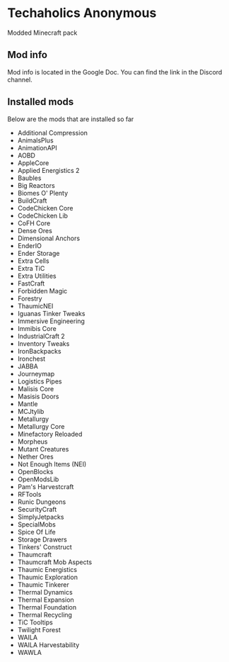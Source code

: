 # Techaholics Anonymous
Modded Minecraft pack

Mod info
------
Mod info is located in the Google Doc. You can find the link in the Discord channel.

Installed mods
--------------
Below are the mods that are installed so far

- Additional Compression
- AnimalsPlus
- AnimationAPI
- AOBD
- AppleCore
- Applied Energistics 2
- Baubles
- Big Reactors
- Biomes O' Plenty
- BuildCraft
- CodeChicken Core
- CodeChicken Lib
- CoFH Core
- Dense Ores
- Dimensional Anchors
- EnderIO
- Ender Storage
- Extra Cells
- Extra TiC
- Extra Utilities
- FastCraft
- Forbidden Magic
- Forestry
- ThaumicNEI
- Iguanas Tinker Tweaks
- Immersive Engineering
- Immibis Core
- IndustrialCraft 2
- Inventory Tweaks
- IronBackpacks
- Ironchest
- JABBA
- Journeymap
- Logistics Pipes
- Malisis Core
- Masisis Doors
- Mantle
- MCJtylib
- Metallurgy
- Metallurgy Core
- Minefactory Reloaded
- Morpheus
- Mutant Creatures
- Nether Ores
- Not Enough Items (NEI)
- OpenBlocks
- OpenModsLib
- Pam's Harvestcraft
- RFTools
- Runic Dungeons
- SecurityCraft
- SimplyJetpacks
- SpecialMobs
- Spice Of Life
- Storage Drawers
- Tinkers' Construct
- Thaumcraft
- Thaumcraft Mob Aspects
- Thaumic Energistics
- Thaumic Exploration
- Thaumic Tinkerer
- Thermal Dynamics
- Thermal Expansion
- Thermal Foundation
- Thermal Recycling
- TiC Tooltips
- Twilight Forest
- WAILA
- WAILA Harvestability
- WAWLA
